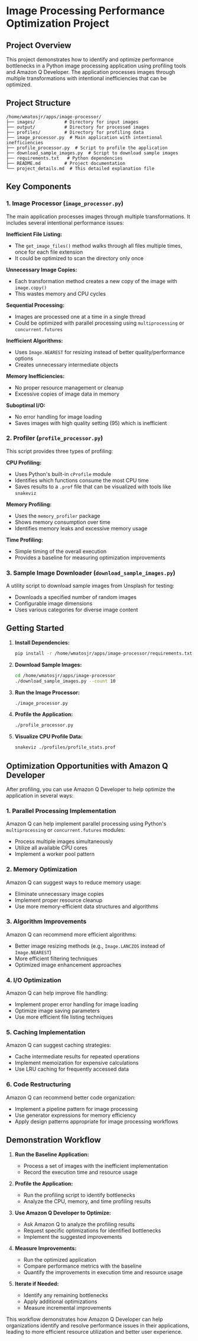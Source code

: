 # Image Processing Performance Optimization Project

## Project Overview

This project demonstrates how to identify and optimize performance bottlenecks in a Python image processing application using profiling tools and Amazon Q Developer. The application processes images through multiple transformations with intentional inefficiencies that can be optimized.

## Project Structure

```
/home/wmatosjr/apps/image-processor/
├── images/           # Directory for input images
├── output/           # Directory for processed images
├── profiles/         # Directory for profiling data
├── image_processor.py  # Main application with intentional inefficiencies
├── profile_processor.py  # Script to profile the application
├── download_sample_images.py  # Script to download sample images
├── requirements.txt   # Python dependencies
├── README.md         # Project documentation
└── project_details.md  # This detailed explanation file
```

## Key Components

### 1. Image Processor (`image_processor.py`)

The main application processes images through multiple transformations. It includes several intentional performance issues:

**Inefficient File Listing:**
- The `get_image_files()` method walks through all files multiple times, once for each file extension
- It could be optimized to scan the directory only once

**Unnecessary Image Copies:**
- Each transformation method creates a new copy of the image with `image.copy()`
- This wastes memory and CPU cycles

**Sequential Processing:**
- Images are processed one at a time in a single thread
- Could be optimized with parallel processing using `multiprocessing` or `concurrent.futures`

**Inefficient Algorithms:**
- Uses `Image.NEAREST` for resizing instead of better quality/performance options
- Creates unnecessary intermediate objects

**Memory Inefficiencies:**
- No proper resource management or cleanup
- Excessive copies of image data in memory

**Suboptimal I/O:**
- No error handling for image loading
- Saves images with high quality setting (95) which is inefficient

### 2. Profiler (`profile_processor.py`)

This script provides three types of profiling:

**CPU Profiling:**
- Uses Python's built-in `cProfile` module
- Identifies which functions consume the most CPU time
- Saves results to a `.prof` file that can be visualized with tools like `snakeviz`

**Memory Profiling:**
- Uses the `memory_profiler` package
- Shows memory consumption over time
- Identifies memory leaks and excessive memory usage

**Time Profiling:**
- Simple timing of the overall execution
- Provides a baseline for measuring optimization improvements

### 3. Sample Image Downloader (`download_sample_images.py`)

A utility script to download sample images from Unsplash for testing:
- Downloads a specified number of random images
- Configurable image dimensions
- Uses various categories for diverse image content

## Getting Started

1. **Install Dependencies:**
   ```bash
   pip install -r /home/wmatosjr/apps/image-processor/requirements.txt
   ```

2. **Download Sample Images:**
   ```bash
   cd /home/wmatosjr/apps/image-processor
   ./download_sample_images.py --count 10
   ```

3. **Run the Image Processor:**
   ```bash
   ./image_processor.py
   ```

4. **Profile the Application:**
   ```bash
   ./profile_processor.py
   ```

5. **Visualize CPU Profile Data:**
   ```bash
   snakeviz ./profiles/profile_stats.prof
   ```

## Optimization Opportunities with Amazon Q Developer

After profiling, you can use Amazon Q Developer to help optimize the application in several ways:

### 1. Parallel Processing Implementation

Amazon Q can help implement parallel processing using Python's `multiprocessing` or `concurrent.futures` modules:
- Process multiple images simultaneously
- Utilize all available CPU cores
- Implement a worker pool pattern

### 2. Memory Optimization

Amazon Q can suggest ways to reduce memory usage:
- Eliminate unnecessary image copies
- Implement proper resource cleanup
- Use more memory-efficient data structures and algorithms

### 3. Algorithm Improvements

Amazon Q can recommend more efficient algorithms:
- Better image resizing methods (e.g., `Image.LANCZOS` instead of `Image.NEAREST`)
- More efficient filtering techniques
- Optimized image enhancement approaches

### 4. I/O Optimization

Amazon Q can help improve file handling:
- Implement proper error handling for image loading
- Optimize image saving parameters
- Use more efficient file listing techniques

### 5. Caching Implementation

Amazon Q can suggest caching strategies:
- Cache intermediate results for repeated operations
- Implement memoization for expensive calculations
- Use LRU caching for frequently accessed data

### 6. Code Restructuring

Amazon Q can recommend better code organization:
- Implement a pipeline pattern for image processing
- Use generator expressions for memory efficiency
- Apply design patterns appropriate for image processing workflows

## Demonstration Workflow

1. **Run the Baseline Application:**
   - Process a set of images with the inefficient implementation
   - Record the execution time and resource usage

2. **Profile the Application:**
   - Run the profiling script to identify bottlenecks
   - Analyze the CPU, memory, and time profiling results

3. **Use Amazon Q Developer to Optimize:**
   - Ask Amazon Q to analyze the profiling results
   - Request specific optimizations for identified bottlenecks
   - Implement the suggested improvements

4. **Measure Improvements:**
   - Run the optimized application
   - Compare performance metrics with the baseline
   - Quantify the improvements in execution time and resource usage

5. **Iterate if Needed:**
   - Identify any remaining bottlenecks
   - Apply additional optimizations
   - Measure incremental improvements

This workflow demonstrates how Amazon Q Developer can help organizations identify and resolve performance issues in their applications, leading to more efficient resource utilization and better user experience.